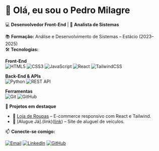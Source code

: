 # 👋 Olá, eu sou o Pedro Milagre  

💻 **Desenvolvedor Front-End** | 🎯 **Analista de Sistemas**  

📚 **Formação:** Análise e Desenvolvimento de Sistemas – Estácio (2023–2025)   
🛠️ **Tecnologias:**

**Front-End**  
![HTML5](https://img.shields.io/badge/HTML5-E34F26?style=for-the-badge&logo=html5&logoColor=white)
![CSS3](https://img.shields.io/badge/CSS3-1572B6?style=for-the-badge&logo=css3&logoColor=white)
![JavaScript](https://img.shields.io/badge/JavaScript-F7DF1E?style=for-the-badge&logo=javascript&logoColor=black)
![React](https://img.shields.io/badge/React-61DAFB?style=for-the-badge&logo=react&logoColor=black)
![TailwindCSS](https://img.shields.io/badge/Tailwind_CSS-38B2AC?style=for-the-badge&logo=tailwind-css&logoColor=white)

**Back-End & APIs**  
![Python](https://img.shields.io/badge/Python-3776AB?style=for-the-badge&logo=python&logoColor=white)
![REST API](https://img.shields.io/badge/REST-02569B?style=for-the-badge&logo=rest&logoColor=white)

**Ferramentas**  
![Git](https://img.shields.io/badge/Git-F05032?style=for-the-badge&logo=git&logoColor=white)
![GitHub](https://img.shields.io/badge/GitHub-181717?style=for-the-badge&logo=github&logoColor=white)


🚀 **Projetos em destaque**    
- 🛒 [Loja de Roupas](link) – E-commerce responsivo com React e Tailwind.   
- 🏡 [Alugue Já].(link)([link](https://pedromilagre.github.io/Alugue_Ja/)) – Site de aluguel de veículos.  

📫 **Conecte-se comigo:** 

[![Email](https://img.shields.io/badge/Email-pmilagre01%40gmail.com-red?style=for-the-badge&logo=gmail&logoColor=white)](https://mail.google.com/mail/?view=cm&to=pmilagre01@gmail.com)
[![LinkedIn](https://img.shields.io/badge/LinkedIn-Pedro%20Milagre-blue?style=for-the-badge&logo=linkedin&logoColor=white)](https://www.linkedin.com/in/pedromilagre-dev)
[![GitHub](https://img.shields.io/badge/GitHub-PedroMilagre-black?style=for-the-badge&logo=github&logoColor=white)](https://github.com/PedroMilagre)
